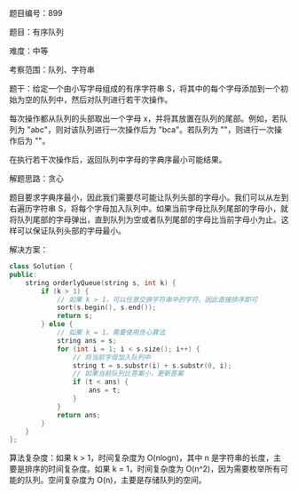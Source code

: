 题目编号：899

题目：有序队列

难度：中等

考察范围：队列、字符串

题干：给定一个由小写字母组成的有序字符串 S，将其中的每个字母添加到一个初始为空的队列中，然后对队列进行若干次操作。

每次操作都从队列的头部取出一个字母 x，并将其放置在队列的尾部。例如，若队列为 "abc"，则对该队列进行一次操作后为 "bca"。若队列为 ""，则进行一次操作后为 ""。

在执行若干次操作后，返回队列中字母的字典序最小可能结果。

解题思路：贪心

题目要求字典序最小，因此我们需要尽可能让队列头部的字母小。我们可以从左到右遍历字符串 S，将每个字母加入队列中。如果当前字母比队列尾部的字母小，就将队列尾部的字母弹出，直到队列为空或者队列尾部的字母比当前字母小为止。这样可以保证队列头部的字母最小。

解决方案：

```cpp
class Solution {
public:
    string orderlyQueue(string s, int k) {
        if (k > 1) {
            // 如果 k > 1，可以任意交换字符串中的字符，因此直接排序即可
            sort(s.begin(), s.end());
            return s;
        } else {
            // 如果 k = 1，需要使用贪心算法
            string ans = s;
            for (int i = 1; i < s.size(); i++) {
                // 将当前字母加入队列中
                string t = s.substr(i) + s.substr(0, i);
                // 如果当前队列比答案小，更新答案
                if (t < ans) {
                    ans = t;
                }
            }
            return ans;
        }
    }
};
```

算法复杂度：如果 k > 1，时间复杂度为 O(nlogn)，其中 n 是字符串的长度，主要是排序的时间复杂度。如果 k = 1，时间复杂度为 O(n^2)，因为需要枚举所有可能的队列。空间复杂度为 O(n)，主要是存储队列的空间。